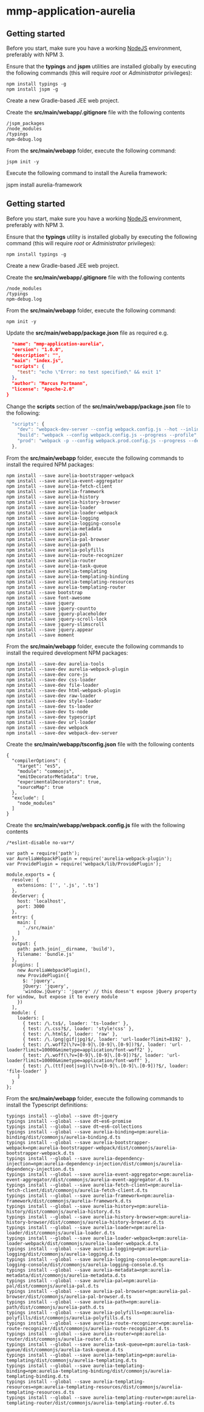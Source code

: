 
# mmp-application-aurelia

## Getting started

Before you start, make sure you have a working [NodeJS](http://nodejs.org/) environment, preferably with NPM 3.

Ensure that the  **typings** and **jspm** utilities are installed globally by executing the following commands (this will require *root* or *Administrator* privileges):

```shell
npm install typings -g
npm install jspm -g
```

Create a new Gradle-based JEE web project.

Create the  **src/main/webapp/.gitignore** file with the following contents

```text
/jspm_packages
/node_modules
/typings
npm-debug.log
```
 
From the **src/main/webapp** folder, execute the following command:

```shell
jspm init -y
```




Execute the following command to install the Aurelia framework:

jspm install aurelia-framework 











































## Getting started

Before you start, make sure you have a working [NodeJS](http://nodejs.org/) environment, preferably with NPM 3.

Ensure that the  **typings** utility is installed globally by executing the following command (this will require *root* or *Administrator* privileges):

```shell
npm install typings -g
```

Create a new Gradle-based JEE web project.

Create the  **src/main/webapp/.gitignore** file with the following contents

```text
/node_modules
/typings
npm-debug.log
```
 
From the **src/main/webapp** folder, execute the following command:

```shell
npm init -y
```
 
Update the  **src/main/webapp/package.json** file as required e.g.

```json
  "name": "mmp-application-aurelia",
  "version": "1.0.0",
  "description": "",
  "main": "index.js",
  "scripts": {
    "test": "echo \"Error: no test specified\" && exit 1"
  },
  "author": "Marcus Portmann",
  "license": "Apache-2.0"
}
```
  
Change the **scripts** section of the **src/main/webapp/package.json** file to the following:
 
```javascript
  "scripts": {
    "dev": "webpack-dev-server --config webpack.config.js --hot --inline --progress --devtool eval",
    "build": "webpack --config webpack.config.js --progress --profile",
    "prod": "webpack -p --config webpack.prod.config.js --progress --devtool source-map"
  },
``` 

From the **src/main/webapp** folder, execute the following commands to install the required NPM packages:

```shell
npm install --save aurelia-bootstrapper-webpack
npm install --save aurelia-event-aggregator
npm install --save aurelia-fetch-client
npm install --save aurelia-framework
npm install --save aurelia-history
npm install --save aurelia-history-browser
npm install --save aurelia-loader
npm install --save aurelia-loader-webpack
npm install --save aurelia-logging
npm install --save aurelia-logging-console
npm install --save aurelia-metadata
npm install --save aurelia-pal
npm install --save aurelia-pal-browser
npm install --save aurelia-path
npm install --save aurelia-polyfills
npm install --save aurelia-route-recognizer
npm install --save aurelia-router
npm install --save aurelia-task-queue
npm install --save aurelia-templating
npm install --save aurelia-templating-binding
npm install --save aurelia-templating-resources
npm install --save aurelia-templating-router
npm install --save bootstrap
npm install --save font-awesome
npm install --save jquery
npm install --save jquery-countto
npm install --save jquery-placeholder
npm install --save jquery-scroll-lock
npm install --save jquery-slimscroll
npm install --save jquery.appear
npm install --save moment
``` 

From the **src/main/webapp** folder, execute the following commands to install the required development NPM packages:

```shell
npm install --save-dev aurelia-tools
npm install --save-dev aurelia-webpack-plugin
npm install --save-dev core-js
npm install --save-dev css-loader
npm install --save-dev file-loader
npm install --save-dev html-webpack-plugin
npm install --save-dev raw-loader
npm install --save-dev style-loader
npm install --save-dev ts-loader
npm install --save-dev ts-node
npm install --save-dev typescript
npm install --save-dev url-loader
npm install --save-dev webpack
npm install --save-dev webpack-dev-server
``` 
 
Create the  **src/main/webapp/tsconfig.json** file with the following contents

```text
{
  "compilerOptions": {
    "target": "es5",
    "module": "commonjs",
    "emitDecoratorMetadata": true,
    "experimentalDecorators": true,
    "sourceMap": true
  },
  "exclude": [
    "node_modules"
  ]
}
``` 
 
Create the  **src/main/webapp/webpack.config.js** file with the following contents

```text
/*eslint-disable no-var*/

var path = require('path');
var AureliaWebpackPlugin = require('aurelia-webpack-plugin');
var ProvidePlugin = require('webpack/lib/ProvidePlugin');

module.exports = {
  resolve: {
    extensions: ['', '.js', '.ts']
  },
  devServer: {
    host: 'localhost',
    port: 3000
  },
  entry: {
    main: [
      './src/main'
    ]
  },
  output: {
    path: path.join(__dirname, 'build'),
    filename: 'bundle.js'
  },
  plugins: [
    new AureliaWebpackPlugin(),
    new ProvidePlugin({
      $: 'jquery',
      jQuery: 'jquery',
      'window.jQuery': 'jquery' // this doesn't expose jQuery property for window, but expose it to every module
    })
  ],
  module: {
    loaders: [
      { test: /\.ts$/, loader: 'ts-loader' },
      { test: /\.css?$/, loader: 'style!css' },
      { test: /\.html$/, loader: 'raw' },
      { test: /\.(png|gif|jpg)$/, loader: 'url-loader?limit=8192' },
      { test: /\.woff2(\?v=[0-9]\.[0-9]\.[0-9])?$/, loader: 'url-loader?limit=10000&mimetype=application/font-woff2' },
      { test: /\.woff(\?v=[0-9]\.[0-9]\.[0-9])?$/, loader: 'url-loader?limit=10000&mimetype=application/font-woff' },
      { test: /\.(ttf|eot|svg)(\?v=[0-9]\.[0-9]\.[0-9])?$/, loader: 'file-loader' }
    ]
  }
};
``` 
 
From the **src/main/webapp** folder, execute the following commands to install the Typescript definitions:
 
```shell
typings install --global --save dt~jquery
typings install --global --save dt~es6-promise
typings install --global --save dt~es6-collections
typings install --global --save aurelia-binding=npm:aurelia-binding/dist/commonjs/aurelia-binding.d.ts
typings install --global --save aurelia-bootstrapper-webpack=npm:aurelia-bootstrapper-webpack/dist/commonjs/aurelia-bootstrapper-webpack.d.ts
typings install --global --save aurelia-dependency-injection=npm:aurelia-dependency-injection/dist/commonjs/aurelia-dependency-injection.d.ts
typings install --global --save aurelia-event-aggregator=npm:aurelia-event-aggregator/dist/commonjs/aurelia-event-aggregator.d.ts
typings install --global --save aurelia-fetch-client=npm:aurelia-fetch-client/dist/commonjs/aurelia-fetch-client.d.ts
typings install --global --save aurelia-framework=npm:aurelia-framework/dist/commonjs/aurelia-framework.d.ts
typings install --global --save aurelia-history=npm:aurelia-history/dist/commonjs/aurelia-history.d.ts
typings install --global --save aurelia-history-browser=npm:aurelia-history-browser/dist/commonjs/aurelia-history-browser.d.ts
typings install --global --save aurelia-loader=npm:aurelia-loader/dist/commonjs/aurelia-loader.d.ts
typings install --global --save aurelia-loader-webpack=npm:aurelia-loader-webpack/dist/commonjs/aurelia-loader-webpack.d.ts
typings install --global --save aurelia-logging=npm:aurelia-logging/dist/commonjs/aurelia-logging.d.ts
typings install --global --save aurelia-logging-console=npm:aurelia-logging-console/dist/commonjs/aurelia-logging-console.d.ts
typings install --global --save aurelia-metadata=npm:aurelia-metadata/dist/commonjs/aurelia-metadata.d.ts
typings install --global --save aurelia-pal=npm:aurelia-pal/dist/commonjs/aurelia-pal.d.ts
typings install --global --save aurelia-pal-browser=npm:aurelia-pal-browser/dist/commonjs/aurelia-pal-browser.d.ts
typings install --global --save aurelia-path=npm:aurelia-path/dist/commonjs/aurelia-path.d.ts
typings install --global --save aurelia-polyfills=npm:aurelia-polyfills/dist/commonjs/aurelia-polyfills.d.ts
typings install --global --save aurelia-route-recognizer=npm:aurelia-route-recognizer/dist/commonjs/aurelia-route-recognizer.d.ts
typings install --global --save aurelia-router=npm:aurelia-router/dist/commonjs/aurelia-router.d.ts
typings install --global --save aurelia-task-queue=npm:aurelia-task-queue/dist/commonjs/aurelia-task-queue.d.ts
typings install --global --save aurelia-templating=npm:aurelia-templating/dist/commonjs/aurelia-templating.d.ts
typings install --global --save aurelia-templating-binding=npm:aurelia-templating-binding/dist/commonjs/aurelia-templating-binding.d.ts
typings install --global --save aurelia-templating-resources=npm:aurelia-templating-resources/dist/commonjs/aurelia-templating-resources.d.ts
typings install --global --save aurelia-templating-router=npm:aurelia-templating-router/dist/commonjs/aurelia-templating-router.d.ts
``` 

